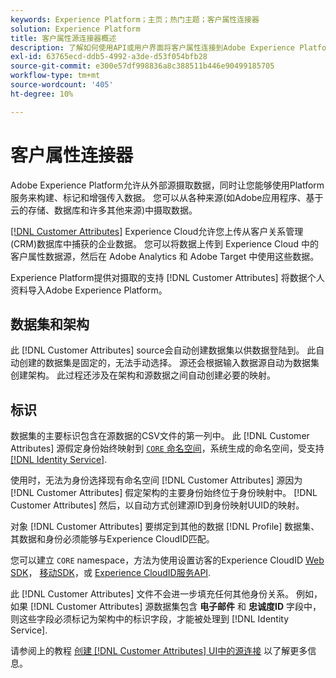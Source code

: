 ```yaml
---
keywords: Experience Platform；主页；热门主题；客户属性连接器
solution: Experience Platform
title: 客户属性源连接器概述
description: 了解如何使用API或用户界面将客户属性连接到Adobe Experience Platform
exl-id: 63765ecd-ddb5-4992-a3de-d53f054bfb28
source-git-commit: e300e57df998836a8c388511b446e90499185705
workflow-type: tm+mt
source-wordcount: '405'
ht-degree: 10%

---
```


# 客户属性连接器

Adobe Experience Platform允许从外部源摄取数据，同时让您能够使用Platform服务来构建、标记和增强传入数据。 您可以从各种来源(如Adobe应用程序、基于云的存储、数据库和许多其他来源)中摄取数据。

[[!DNL Customer Attributes]](https://experienceleague.adobe.com/docs/core-services/interface/services/customer-attributes/attributes.html?lang=zh-Hans) Experience Cloud允许您上传从客户关系管理(CRM)数据库中捕获的企业数据。 您可以将数据上传到 Experience Cloud 中的客户属性数据源，然后在 Adobe Analytics 和 Adobe Target 中使用这些数据。

Experience Platform提供对摄取的支持 [!DNL Customer Attributes] 将数据个人资料导入Adobe Experience Platform。

## 数据集和架构

此 [!DNL Customer Attributes] source会自动创建数据集以供数据登陆到。 此自动创建的数据集是固定的，无法手动选择。 源还会根据输入数据源自动为数据集创建架构。 此过程还涉及在架构和源数据之间自动创建必要的映射。

## 标识

数据集的主要标识包含在源数据的CSV文件的第一列中。 此 [!DNL Customer Attributes] 源假定身份始终映射到 [`CORE` 命名空间](../../../identity-service/namespaces.md)，系统生成的命名空间，受支持 [[!DNL Identity Service]](../../../identity-service/home.md).

使用时，无法为身份选择现有命名空间 [!DNL Customer Attributes] 源因为 [!DNL Customer Attributes] 假定架构的主要身份始终位于身份映射中。 [!DNL Customer Attributes] 然后，以自动方式创建源ID到身份映射UUID的映射。

对象 [!DNL Customer Attributes] 要绑定到其他的数据 [!DNL Profile] 数据集、其数据和身份必须能够与Experience CloudID匹配。

您可以建立 `CORE` namespace，方法为使用设置访客的Experience CloudID [Web SDK](https://experienceleague.adobe.com/docs/experience-platform/edge/identity/overview.html)， [移动SDK](https://developer.adobe.com/client-sdks/documentation/mobile-core/identity/)，或 [Experience CloudID服务API](https://experienceleague.adobe.com/docs/id-service/using/intro/overview.html?lang=zh-Hans).

此 [!DNL Customer Attributes] 文件不会进一步填充任何其他身份关系。 例如，如果 [!DNL Customer Attributes] 源数据集包含 **电子邮件** 和 **忠诚度ID** 字段中，则这些字段必须标记为架构中的标识字段，才能被处理到 [!DNL Identity Service].

请参阅上的教程 [创建 [!DNL Customer Attributes] UI中的源连接](../../tutorials/ui/create/adobe-applications/customer-attributes.md) 以了解更多信息。
